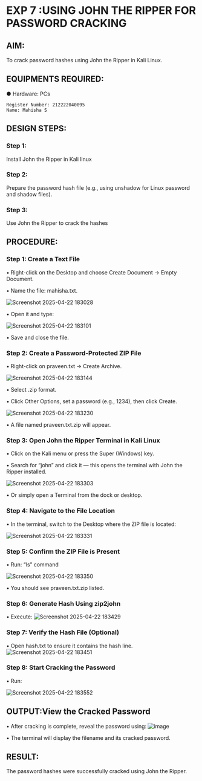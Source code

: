 # EXP 7 :USING JOHN THE RIPPER FOR PASSWORD CRACKING

## AIM:
To crack password hashes using John the Ripper in Kali Linux.

## EQUIPMENTS REQUIRED:
●	Hardware: PCs

```
Register Number: 212222040095
Name: Mahisha S
```

## DESIGN STEPS:
### Step 1:
Install John the Ripper in Kali linux

### Step 2:
Prepare the password hash file (e.g., using unshadow for Linux password and shadow files).

### Step 3:
Use John the Ripper to crack the hashes

## PROCEDURE:
### Step 1: Create a Text File

  •	Right-click on the Desktop and choose Create Document → Empty Document.
  
  •	Name the file: mahisha.txt.

  ![Screenshot 2025-04-22 183028](https://github.com/user-attachments/assets/ad61c866-4f83-4770-bb32-e743d93c4a92)


  •	Open it and type:

  ![Screenshot 2025-04-22 183101](https://github.com/user-attachments/assets/c946133f-3bdc-4c09-ae5d-57b128904e8a)


  •	Save and close the file.

### Step 2: Create a Password-Protected ZIP File

  •	Right-click on praveen.txt → Create Archive.
  
  ![Screenshot 2025-04-22 183144](https://github.com/user-attachments/assets/729f6455-927c-4680-8002-a02824bee4d9)


  •	Select .zip format.
  
  •	Click Other Options, set a password (e.g., 1234), then click Create.

  ![Screenshot 2025-04-22 183230](https://github.com/user-attachments/assets/682b5157-9460-47ab-a03f-5963557d4ae8)


  •	A file named praveen.txt.zip will appear.

### Step 3: Open John the Ripper Terminal in Kali Linux

  •	Click on the Kali menu or press the Super (Windows) key.
  
  •	Search for “john” and click it — this opens the terminal with John the Ripper installed.

  ![Screenshot 2025-04-22 183303](https://github.com/user-attachments/assets/121b6a0c-4b81-431c-92ed-d47cbb898636)


  •	Or simply open a Terminal from the dock or desktop.

### Step 4: Navigate to the File Location

  •	In the terminal, switch to the Desktop where the ZIP file is located:
  
  ![Screenshot 2025-04-22 183331](https://github.com/user-attachments/assets/dc5374d4-eb43-4713-83f1-c571cfb0b3cf)


### Step 5: Confirm the ZIP File is Present

  •	Run: “ls” command
  
  ![Screenshot 2025-04-22 183350](https://github.com/user-attachments/assets/e2501125-82fb-4170-9987-a84261de9fa0)


  •	You should see praveen.txt.zip listed.

### Step 6: Generate Hash Using zip2john

  •	Execute:
  ![Screenshot 2025-04-22 183429](https://github.com/user-attachments/assets/b2fb4d69-5070-4d1b-bc0b-ec8f247ce229)


### Step 7: Verify the Hash File (Optional)
  •	Open hash.txt to ensure it contains the hash line.
  ![Screenshot 2025-04-22 183451](https://github.com/user-attachments/assets/4bf6c35c-66cf-4d36-a489-12c6830ce7f5)


### Step 8: Start Cracking the Password
  •	Run:
  
  ![Screenshot 2025-04-22 183552](https://github.com/user-attachments/assets/f1afb549-b56e-498d-8ff3-deb29854ba22)


## OUTPUT:View the Cracked Password
  • After cracking is complete, reveal the password using:
  ![image](https://github.com/user-attachments/assets/d93fe2be-f483-4326-beca-31c7b6affb85)


  •	The terminal will display the filename and its cracked password.


## RESULT:
The password hashes were successfully cracked using John the Ripper.

